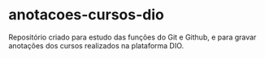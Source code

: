 # anotacoes-cursos-dio
Repositório criado para estudo das funções do Git e Github, e para gravar anotações dos cursos realizados na plataforma DIO.
